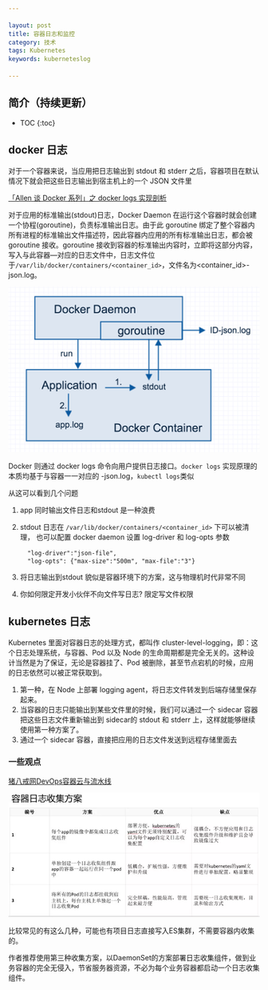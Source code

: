 ```yaml
---

layout: post
title: 容器日志和监控
category: 技术
tags: Kubernetes
keywords: kuberneteslog

---
```


## 简介（持续更新）

* TOC
{:toc}

## docker 日志

对于一个容器来说，当应用把日志输出到 stdout 和 stderr 之后，容器项目在默认情况下就会把这些日志输出到宿主机上的一个 JSON 文件里

[「Allen 谈 Docker 系列」之 docker logs 实现剖析](http://blog.daocloud.io/allen_docker01/)

对于应用的标准输出(stdout)日志，Docker Daemon 在运行这个容器时就会创建一个协程(goroutine)，负责标准输出日志。由于此 goroutine 绑定了整个容器内所有进程的标准输出文件描述符，因此容器内应用的所有标准输出日志，都会被 goroutine 接收。goroutine 接收到容器的标准输出内容时，立即将这部分内容，写入与此容器—对应的日志文件中，日志文件位于`/var/lib/docker/containers/<container_id>`，文件名为<container_id>-json.log。

![](/public/upload/docker/docker_log.png)

Docker 则通过 docker logs 命令向用户提供日志接口。`docker logs` 实现原理的本质均基于与容器一一对应的 <container-id>-json.log，`kubectl logs`类似

从这可以看到几个问题

1. app 同时输出文件日志和stdout 是一种浪费
2. stdout 日志在 `/var/lib/docker/containers/<container_id>` 下可以被清理， 也可以配置 docker daemon 设置 log-driver 和 log-opts 参数

		 "log-driver":"json-file",
	  	 "log-opts": {"max-size":"500m", "max-file":"3"}
	  	 
3. 将日志输出到stdout 貌似是容器环境下的方案，这与物理机时代非常不同
4. 你如何限定开发小伙伴不向文件写日志? 限定写文件权限

## kubernetes 日志

Kubernetes 里面对容器日志的处理方式，都叫作 cluster-level-logging，即：这个日志处理系统，与容器、Pod 以及 Node 的生命周期都是完全无关的。这种设计当然是为了保证，无论是容器挂了、Pod 被删除，甚至节点宕机的时候，应用的日志依然可以被正常获取到。

1. 第一种，在 Node 上部署 logging agent，将日志文件转发到后端存储里保存起来。
2. 当容器的日志只能输出到某些文件里的时候，我们可以通过一个 sidecar 容器把这些日志文件重新输出到 sidecar的 stdout 和 stderr 上，这样就能够继续使用第一种方案了。
3. 通过一个 sidecar 容器，直接把应用的日志文件发送到远程存储里面去

### 一些观点

[猪八戒网DevOps容器云与流水线](http://mp.weixin.qq.com/s?__biz=MzA5OTAyNzQ2OA==&mid=2649699681&idx=1&sn=9f26d3dc8564fd31be93dead06489a6b&chksm=88930a02bfe48314e1e37873850010656d87650d0adcb1738049638cffb7e6496476b0cc8bac&mpshare=1&scene=23&srcid=121648JGw0qJ73GJs4ZJcIuY#rd)

![](/public/upload/docker/docker_log_collect.PNG)

比较常见的有这么几种，可能也有项目日志直接写入ES集群，不需要容器内收集的。

作者推荐使用第三种收集方案，以DaemonSet的方案部署日志收集组件，做到业务容器的完全无侵入，节省服务器资源，不必为每个业务容器都启动一个日志收集组件。





